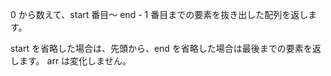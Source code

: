 0 から数えて、start 番目～ end - 1 番目までの要素を抜き出した配列を返します。
<div class="long">
start を省略した場合は、先頭から、end を省略した場合は最後までの要素を返します。
arr は変化しません。
